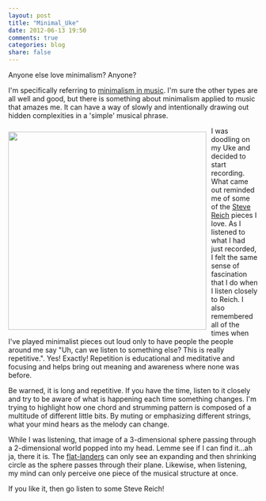 ```yaml
---
layout: post
title: "Minimal_Uke"
date: 2012-06-13 19:50
comments: true
categories: blog
share: false
---
```


Anyone else love minimalism?  Anyone?

I'm specifically referring to [minimalism in music](http://en.wikipedia.org/wiki/Minimalist_music).  I'm sure the other types are all well and good, but there is something about minimalism applied to music that amazes me.  It can have a way of slowly and intentionally drawing out hidden complexities in a 'simple' musical phrase.

<img src='http://farm5.static.flickr.com/4097/4746899955_d71fc0809e.jpg' style='float: left; padding: 10px; padding-left: 0px;' height='400px' />


I was doodling on my Uke and decided to start recording.  What came out reminded me of some of the [Steve Reich](http://en.wikipedia.org/wiki/Steve_Reich) pieces I love.  As I listened to what I had just recorded, I felt the same sense of fascination that I do when I listen closely to Reich.  I also remembered all of the times when I've played minimalist pieces out loud only to have people the people around me say "Uh, can we listen to something else? This is really repetitive.".   Yes!  Exactly!  Repetition is educational and meditative and focusing and helps bring out meaning and awareness where none was before.


<audio src="/files/media/audio/MinimalUke.mp3">Minimal Uke</audio>


Be warned, it is long and repetitive.  If you have the time, listen to it closely and try to be aware of what is happening each time something changes.  I'm trying to highlight how one chord and strumming pattern is composed of a multitude of different little bits.  By muting or emphasizing different strings, what your mind hears as the melody can change.  

While I was listening, that image of a 3-dimensional sphere passing through a 2-dimensional world popped into my head.  Lemme see if I can find it...ah ja, there it is.  The [flat-landers](http://en.wikipedia.org/wiki/Flatland) can only see an expanding and then shrinking circle as the sphere passes through their plane.  Likewise, when listening, my mind can only perceive one piece of the musical structure at once. 

If you like it, then go listen to some Steve Reich!